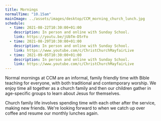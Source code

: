 ```yaml
---
title: Mornings
normalTime: "10.15am"
mainImage: ../assets/images/desktop/CCM_morning_church_lunch.jpg
schedule:
  - time: 2021-08-22T10:30:00+01:00
    description: In person and online with Sunday School.
    link: https://youtu.be/jUbTm-D5rFo
  - time: 2021-08-29T10:30:00+01:00
    description: In person and online with Sunday School.
    link: https://www.youtube.com/c/ChristChurchMayfairLive
  - time: 2021-09-05T10:30:00+01:00
    description: In person and online with Sunday School.
    link: https://www.youtube.com/c/ChristChurchMayfairLive
---
```

Normal mornings at CCM are an informal, family friendly time with Bible teaching for everyone, with both traditional and contemporary worship. We enjoy time all together as a church family and then our children gather in age-specific groups to learn about Jesus for themselves.

Church family life involves spending time with each other after the service, making new friends. We're looking forward to when we catch up over coffee and resume our monthly lunches again.
